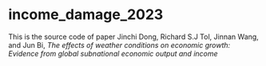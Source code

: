 # income_damage_2023
This is the source code of paper Jinchi Dong, Richard S.J Tol, Jinnan Wang, and Jun Bi, _The effects of weather conditions on economic growth: Evidence from global subnational economic output and income_
